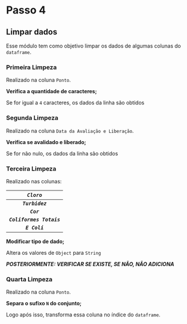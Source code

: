 # Passo 4

## Limpar dados

Esse módulo tem como objetivo limpar os dados de algumas colunas do `dataframe`.

### Primeira Limpeza

Realizado na coluna `Ponto`.

**Verifica a quantidade de caracteres;**

Se for igual a `4` caracteres, os dados da linha são obtidos

### Segunda Limpeza

Realizado na coluna `Data da Avaliação e Liberação`.

**Verifica se avalidado e liberado;**

Se for não nulo, os dados da linha são obtidos

### Terceira Limpeza

Realizado nas colunas:

|       _**`Cloro`**_       |
| :-----------------------: |
|     _**`Turbidez`**_      |
|        _**`Cor`**_        |
| _**`Coliformes Totais`**_ |
|      _**`E Coli`**_       |

**Modificar tipo de dado;**

Altera os valores de `Object` para `String`

**_POSTERIORMENTE: VERIFICAR SE EXISTE, SE NÃO, NÃO ADICIONA_**

### Quarta Limpeza

Realizado na coluna `Ponto`.

**Separa o sufixo `N` do conjunto;**

Logo após isso, transforma essa coluna no índice do `dataframe`.
